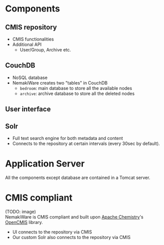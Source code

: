 # Components
## CMIS repository
- CMIS functionalities
- Additional API
  - User/Group, Archive etc.  

## CouchDB
- NoSQL database
- NemakiWare creates two "tables" in CouchDB
  - `bedroom`: main database to store all the available nodes  
  - `archive`: archive database to store all the deleted nodes  

## User interface

## Solr
- Full text search engine for both metadata and content
- Connects to the repository at certain intervals (every 30sec by default).  

# Application Server
All the components except database are contained in a Tomcat server.  

# CMIS compliant
(TODO: image)  
NemakiWare is CMIS compliant and built upon [Apache Chemistry](http://chemistry.apache.org/)'s [OpenCMIS](http://chemistry.apache.org/java/opencmis.html) library.
- UI connects to the repository via CMIS
- Our custom Solr also connects to the repository via CMIS
